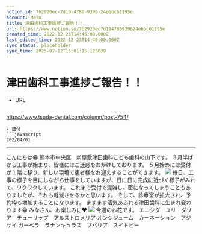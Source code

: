 ```yaml
---
notion_id: 7b2920ec-7d19-4780-9396-24e6bc61195e
account: Main
title: 津田歯科工事進捗ご報告！！
url: https://www.notion.so/7b2920ec7d194780939624e6bc61195e
created_time: 2022-12-23T14:45:00.000Z
last_edited_time: 2022-12-23T14:45:00.000Z
sync_status: placeholder
sync_time: 2025-07-12T15:01:15.123839
---
```

# 津田歯科工事進捗ご報告！！

- URL
  ```javascript
https://www.tsuda-dental.com/column/post-754/
  ```
- 日付
  ```javascript
202/04/01
  ```
---
こんにちは😀
熊本市中央区　新屋敷津田歯科こども歯科の山下です。
３月半ばから工事が始まり、皆様にはご迷惑をおかけしております。
５月始めには受付が１階に移り、新しい環境で患者様をお迎えすることができます。
![](https://www.tsuda-dental.com/column/_data/contribute/images/754_1_18.jpg)
毎日、工事の様子を目にしながら仕事をしていますが、日に日に完成に近づく様子がみれて、ワクワクしています。
これまで受付で混雑し、密になってしまうこともありましたが、それも軽減させるかと思います。
そして、診療室が拡大され、予約枠も増加することになります。
ますます活気あふれる津田歯科に生まれ変わります😀
みなさん、お楽しみに❤️
![](https://www.tsuda-dental.com/column/_data/contribute/images/754_1_19.jpg)
今週のお花です。
エニシダ　ユリ　ダリア　チューリップ　アルストロメリア
オンシジューム　カーネーション　アジサイ
ガーベラ　ラナンキュラス　ブバリア　スイトピー